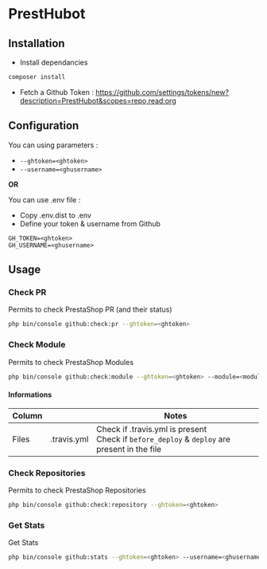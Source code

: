 # PrestHubot

## Installation

* Install dependancies
```bash
composer install
```
* Fetch a Github Token : https://github.com/settings/tokens/new?description=PrestHubot&scopes=repo,read:org

## Configuration

You can using parameters :
* `--ghtoken=<ghtoken>`
* `--username=<ghusername> `

**OR**

You can use .env file :
* Copy .env.dist to .env
* Define your token & username from Github
```
GH_TOKEN=<ghtoken>
GH_USERNAME=<ghusername>
```

## Usage

### Check PR
Permits to check PrestaShop PR (and their status)

```bash
php bin/console github:check:pr --ghtoken=<ghtoken>
```

### Check Module
Permits to check PrestaShop Modules

```bash
php bin/console github:check:module --ghtoken=<ghtoken> --module=<module>
```

#### Informations
| Column | | Notes|
| ------------- | ------------- | ------------- |
| Files  | .travis.yml | Check if .travis.yml is present<br>Check if `before_deploy` & `deploy` are present in the file |

### Check Repositories
Permits to check PrestaShop Repositories

```bash
php bin/console github:check:repository --ghtoken=<ghtoken>
```

### Get Stats
Get Stats

```bash
php bin/console github:stats --ghtoken=<ghtoken> --username=<ghusername> 
```